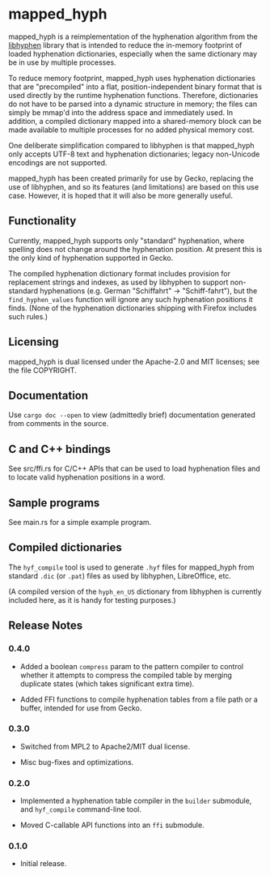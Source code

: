 # mapped_hyph

mapped_hyph is a reimplementation of the hyphenation algorithm from the
[libhyphen](https://github.com/hunspell/hyphen) library
that is intended to reduce the in-memory footprint of loaded
hyphenation dictionaries, especially when the same dictionary
may be in use by multiple processes.

To reduce memory footprint, mapped_hyph uses hyphenation dictionaries that are
"precompiled" into a flat, position-independent binary format that is used
directly by the runtime hyphenation functions.
Therefore, dictionaries do not have to be parsed into a dynamic structure in memory;
the files can simply be mmap'd into the address space and immediately used.
In addition, a compiled dictionary mapped into a shared-memory block
can be made available to multiple processes for no added physical memory cost.

One deliberate simplification compared to libhyphen
is that mapped_hyph only accepts UTF-8 text and hyphenation dictionaries;
legacy non-Unicode encodings are not supported.

mapped_hyph has been created primarily for use by Gecko, replacing the use of libhyphen,
and so its features (and limitations) are based on this use case.
However, it is hoped that it will also be more generally useful.

## Functionality

Currently, mapped_hyph supports only "standard" hyphenation, where spelling does not
change around the hyphenation position. At present this is the only kind of
hyphenation supported in Gecko.

The compiled hyphenation dictionary format includes provision for replacement
strings and indexes, as used by libhyphen to support non-standard hyphenations
(e.g. German "Schiffahrt" -> "Schiff-fahrt"), but the `find_hyphen_values` function
will ignore any such hyphenation positions it finds.
(None of the hyphenation dictionaries shipping with Firefox includes such rules.)

## Licensing

mapped_hyph is dual licensed under the Apache-2.0 and MIT licenses;
see the file COPYRIGHT.

## Documentation

Use `cargo doc --open` to view (admittedly brief) documentation generated from
comments in the source.

## C and C++ bindings

See src/ffi.rs for C/C++ APIs that can be used to load hyphenation files
and to locate valid hyphenation positions in a word.

## Sample programs

See main.rs for a simple example program.

## Compiled dictionaries

The `hyf_compile` tool is used to generate `.hyf` files for mapped_hyph
from standard `.dic` (or `.pat`) files as used by libhyphen, LibreOffice, etc.

(A compiled version of the `hyph_en_US` dictionary from libhyphen is currently
included here, as it is handy for testing purposes.)

## Release Notes

### 0.4.0

* Added a boolean `compress` param to the pattern compiler to control whether
  it attempts to compress the compiled table by merging duplicate states (which
  takes significant extra time).

* Added FFI functions to compile hyphenation tables from a file path or a buffer,
  intended for use from Gecko.

### 0.3.0

* Switched from MPL2 to Apache2/MIT dual license.

* Misc bug-fixes and optimizations.

### 0.2.0

* Implemented a hyphenation table compiler in the `builder` submodule,
  and `hyf_compile` command-line tool.

* Moved C-callable API functions into an `ffi` submodule.

### 0.1.0

* Initial release.
